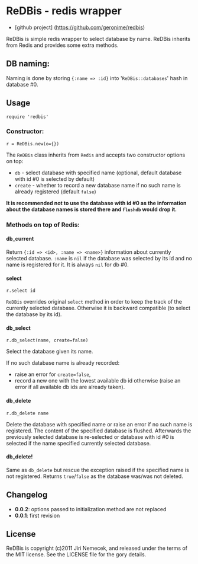 # ReDBis - redis wrapper

+ [github project] (https://github.com/geronime/redbis)

ReDBis is simple redis wrapper to select database by name. ReDBis inherits
from Redis and provides some extra methods.

## DB naming:

Naming is done by storing `{:name => :id}` into '`ReDBis::databases`' hash
in database #0.

## Usage

    require 'redbis'

### Constructor:

    r = ReDBis.new(o={})

The `ReDBis` class inherits from `Redis` and accepts two constructor options
on top:

+ `db` - select database with specified name (optional, default database
  with id #0 is selected by default)
+ `create` - whether to record a new database name if no such name is already
  registered (default `false`)

__It is recommended not to use the database with id #0 as the information about
the database names is stored there and `flushdb` would drop it.__

### Methods on top of Redis:

#### db_current

Return `{:id => <id>, :name => <name>}` information about currently selected
database. `:name` is `nil` if the database was selected by its id and no name
is registered for it. It is always `nil` for db #0.

#### select

    r.select id

`ReDBis` overrides original `select` method in order to keep the track of the
currently selected database. Otherwise it is backward compatible (to select
the database by its id).

#### db_select

    r.db_select(name, create=false)

Select the database given its name.

If no such database name is already recorded:

+ raise an error for `create=false`,
+ record a new one with the lowest available db id otherwise (raise an error
  if all available db ids are already taken).

#### db_delete

    r.db_delete name

Delete the database with specified name or raise an error if no such name is
registered. The content of the specified database is flushed. Afterwards the
previously selected database is re-selected or database with id #0 is selected
if the name specified currently selected database.

#### db_delete!

Same as `db_delete` but rescue the exception raised if the specified name
is not registered. Returns `true`/`false` as the database was/was not deleted.

## Changelog

+ __0.0.2__: options passed to initialization method are not replaced
+ __0.0.1__: first revision

## License

ReDBis is copyright (c)2011 Jiri Nemecek, and released under the terms
of the MIT license. See the LICENSE file for the gory details.

